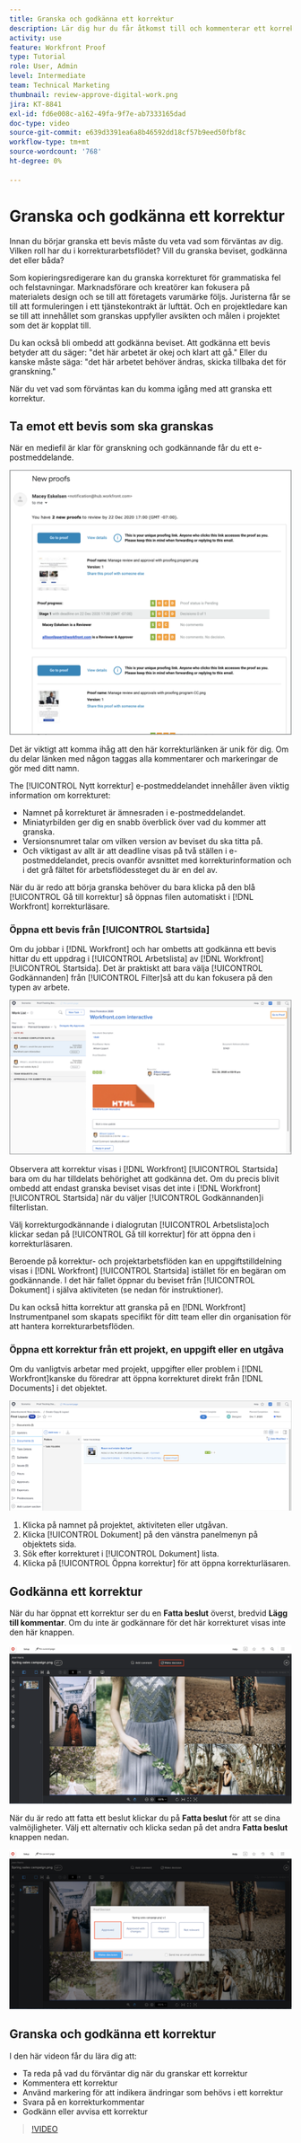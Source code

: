 ```yaml
---
title: Granska och godkänna ett korrektur
description: Lär dig hur du får åtkomst till och kommenterar ett korrektur, använder markeringar för att ange nödvändiga ändringar, svarar på korrekturkommentarer och fattar beslut om ett korrektur i [!DNL Workfront].
activity: use
feature: Workfront Proof
type: Tutorial
role: User, Admin
level: Intermediate
team: Technical Marketing
thumbnail: review-approve-digital-work.png
jira: KT-8841
exl-id: fd6e008c-a162-49fa-9f7e-ab7333165dad
doc-type: video
source-git-commit: e639d3391ea6a8b46592dd18cf57b9eed50fbf8c
workflow-type: tm+mt
source-wordcount: '768'
ht-degree: 0%

---
```


# Granska och godkänna ett korrektur

Innan du börjar granska ett bevis måste du veta vad som förväntas av dig. Vilken roll har du i korrekturarbetsflödet? Vill du granska beviset, godkänna det eller båda?

Som kopieringsredigerare kan du granska korrekturet för grammatiska fel och felstavningar. Marknadsförare och kreatörer kan fokusera på materialets design och se till att företagets varumärke följs. Juristerna får se till att formuleringen i ett tjänstekontrakt är lufttät. Och en projektledare kan se till att innehållet som granskas uppfyller avsikten och målen i projektet som det är kopplat till.

Du kan också bli ombedd att godkänna beviset. Att godkänna ett bevis betyder att du säger: &quot;det här arbetet är okej och klart att gå.&quot; Eller du kanske måste säga: &quot;det här arbetet behöver ändras, skicka tillbaka det för granskning.&quot;

När du vet vad som förväntas kan du komma igång med att granska ett korrektur.

## Ta emot ett bevis som ska granskas

När en mediefil är klar för granskning och godkännande får du ett e-postmeddelande.

![En bild av ett nytt korrekturmeddelande som begär granskning och godkännande av två korrektur i [!DNL  Workfront].](assets/new-proof-emails.png)

Det är viktigt att komma ihåg att den här korrekturlänken är unik för dig. Om du delar länken med någon taggas alla kommentarer och markeringar de gör med ditt namn.

The [!UICONTROL Nytt korrektur] e-postmeddelandet innehåller även viktig information om korrekturet:

* Namnet på korrekturet är ämnesraden i e-postmeddelandet.
* Miniatyrbilden ger dig en snabb överblick över vad du kommer att granska.
* Versionsnumret talar om vilken version av beviset du ska titta på.
* Och viktigast av allt är att deadline visas på två ställen i e-postmeddelandet, precis ovanför avsnittet med korrekturinformation och i det grå fältet för arbetsflödessteget du är en del av.

När du är redo att börja granska behöver du bara klicka på den blå [!UICONTROL Gå till korrektur] så öppnas filen automatiskt i [!DNL Workfront] korrekturläsare.

### Öppna ett bevis från [!UICONTROL Startsida]

Om du jobbar i [!DNL Workfront] och har ombetts att godkänna ett bevis hittar du ett uppdrag i [!UICONTROL Arbetslista] av [!DNL Workfront] [!UICONTROL Startsida]. Det är praktiskt att bara välja [!UICONTROL Godkännanden] från [!UICONTROL Filter]så att du kan fokusera på den typen av arbete.

![En bild av [!DNL Workfront] [!UICONTROL Startsida] med [!UICONTROL Godkännanden] filtret är aktiverat och ett korrektur har valts i listan.](assets/open-proof-from-home.png)

Observera att korrektur visas i [!DNL Workfront] [!UICONTROL Startsida] bara om du har tilldelats behörighet att godkänna det. Om du precis blivit ombedd att endast granska beviset visas det inte i [!DNL Workfront] [!UICONTROL Startsida] när du väljer [!UICONTROL Godkännanden]i filterlistan.

Välj korrekturgodkännande i dialogrutan [!UICONTROL Arbetslista]och klickar sedan på [!UICONTROL Gå till korrektur] för att öppna den i korrekturläsaren.

Beroende på korrektur- och projektarbetsflöden kan en uppgiftstilldelning visas i [!DNL Workfront] [!UICONTROL Startsida] istället för en begäran om godkännande. I det här fallet öppnar du beviset från [!UICONTROL Dokument] i själva aktiviteten (se nedan för instruktioner).

Du kan också hitta korrektur att granska på en [!DNL Workfront] Instrumentpanel som skapats specifikt för ditt team eller din organisation för att hantera korrekturarbetsflöden.

### Öppna ett korrektur från ett projekt, en uppgift eller en utgåva

Om du vanligtvis arbetar med projekt, uppgifter eller problem i [!DNL Workfront]kanske du föredrar att öppna korrekturet direkt från [!DNL Documents] i det objektet.

![En bild av [!UICONTROL Dokument] avsnitt i en [!DNL  Workfront] med [!UICONTROL Öppna korrektur]länk markerad.](assets/open-proof-from-documents.png)

1. Klicka på namnet på projektet, aktiviteten eller utgåvan.
2. Klicka [!UICONTROL Dokument] på den vänstra panelmenyn på objektets sida.
3. Sök efter korrekturet i [!UICONTROL Dokument] lista.
4. Klicka på [!UICONTROL Öppna korrektur] för att öppna korrekturläsaren.

## Godkänna ett korrektur

När du har öppnat ett korrektur ser du en **Fatta beslut** överst, bredvid **Lägg till kommentar**. Om du inte är godkännare för det här korrekturet visas inte den här knappen.

![En bild på den första knappen för beslutsfattande.](assets/make-decision-1.png)

När du är redo att fatta ett beslut klickar du på **Fatta beslut** för att se dina valmöjligheter. Välj ett alternativ och klicka sedan på det andra **Fatta beslut** knappen nedan.

![En bild på den andra beslutsknappen.](assets/make-decision-2.png)

## Granska och godkänna ett korrektur

I den här videon får du lära dig att:

* Ta reda på vad du förväntar dig när du granskar ett korrektur
* Kommentera ett korrektur
* Använd markering för att indikera ändringar som behövs i ett korrektur
* Svara på en korrekturkommentar
* Godkänn eller avvisa ett korrektur

>[!VIDEO](https://video.tv.adobe.com/v/335141/?quality=12&learn=on)

<!--
#### Learn more
* Create and manage proof comments
* Make decisions on a proof
* Review a static proof
* Tag users to share a proof
* Notifications for proof comments and decisions
-->

<!--
#### Guides
* Reviewing proofs in [!DNL Workfront]
* -->
